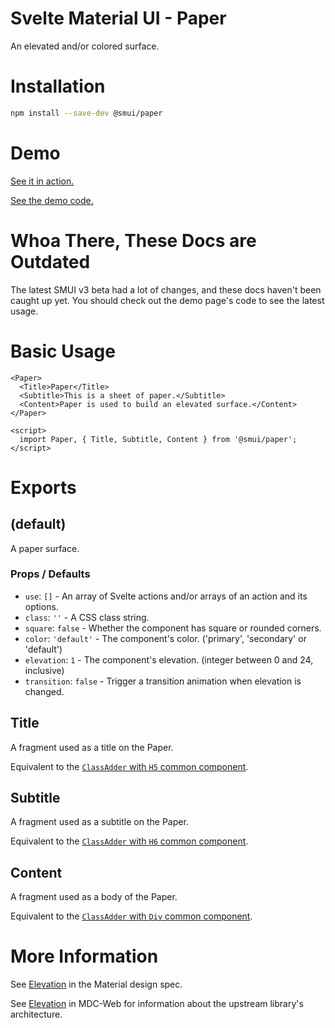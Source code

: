# Svelte Material UI - Paper

An elevated and/or colored surface.

# Installation

```sh
npm install --save-dev @smui/paper
```

# Demo

[See it in action.](https://sveltematerialui.com/demo/paper)

[See the demo code.](/site/src/routes/demo/paper/)

# Whoa There, These Docs are Outdated

The latest SMUI v3 beta had a lot of changes, and these docs haven't been caught up yet. You should check out the demo page's code to see the latest usage.

# Basic Usage

```svelte
<Paper>
  <Title>Paper</Title>
  <Subtitle>This is a sheet of paper.</Subtitle>
  <Content>Paper is used to build an elevated surface.</Content>
</Paper>

<script>
  import Paper, { Title, Subtitle, Content } from '@smui/paper';
</script>
```

# Exports

## (default)

A paper surface.

### Props / Defaults

- `use`: `[]` - An array of Svelte actions and/or arrays of an action and its options.
- `class`: `''` - A CSS class string.
- `square`: `false` - Whether the component has square or rounded corners.
- `color`: `'default'` - The component's color. ('primary', 'secondary' or 'default')
- `elevation`: `1` - The component's elevation. (integer between 0 and 24, inclusive)
- `transition`: `false` - Trigger a transition animation when elevation is changed.

## Title

A fragment used as a title on the Paper.

Equivalent to the [`ClassAdder` with `H5` common component](/packages/common/README.md#classaddersvelte).

## Subtitle

A fragment used as a subtitle on the Paper.

Equivalent to the [`ClassAdder` with `H6` common component](/packages/common/README.md#classaddersvelte).

## Content

A fragment used as a body of the Paper.

Equivalent to the [`ClassAdder` with `Div` common component](/packages/common/README.md#classaddersvelte).

# More Information

See [Elevation](https://material.io/design/environment/elevation.html) in the Material design spec.

See [Elevation](https://github.com/material-components/material-components-web/tree/v10.0.0/packages/mdc-elevation) in MDC-Web for information about the upstream library's architecture.
